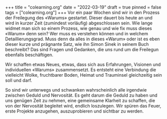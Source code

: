 +++
title = "colearning.org"
date = "2022-03-19"
draft = true
pinned = false
tags = ["colearning.org"]
+++
Vor ein paar Wochen sind wir in den Prozess der Freilegung des «Warums» gestartet. Dieser dauert bis heute an und wird in kurzer Zeit (zumindest vorläufig) abgeschlossen sein. Wie lange widmet man sich so einem Prozess, wie genau und wie fix muss dieses «Warum» denn sein? Wer muss es verstehen können und in welchem Detaillierungsgrad. Muss denn da alles in dieses «Warum» oder ist es eben dieser kurze und prägnante Satz, wie ihn Simon Sinek in seinem Buch beschreibt? Das sind Fragen und Gedanken, die uns rund um die Freilegun ebenfalls beschäftigen. 

Wir schaffen etwas Neues, etwas, dass sich aus Erfahrungen, Visionen und individuellen «Warums» zusammensetzt. Es entsteht eine Verbindung die vielleicht Wolke, fruchtbarer Boden, Heimat und Trauminsel gleichzeitig sein soll und darf.

So sind wir unterwegs und schwanken wahrscheinlich alle irgendwie zwischen Geduld und Nervosität. Es geht darum die Geduld zu haben und uns genügen Zeit zu nehmen, eine gemeinsame Klarheit zu schaffen, die von der Nervosität begleitet wird, endlich loszulegen. Wir spüren das Feuer, erste Projekte anzugehen, auszuprobieren und sichtbar zu werden.